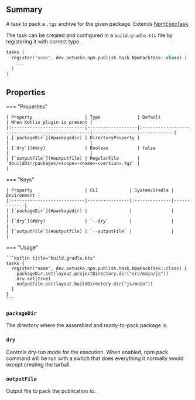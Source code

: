 ## Summary

A task to pack a `.tgz` archive for the given package. Extends [NpmExecTask](NpmExecTask.md).

The task can be created and configured in a `build.gradle.kts` file by registering it with correct type.

```kotlin title="build.gradle.kts"
tasks {
  register("name", dev.petuska.npm.publish.task.NpmPackTask::class) {
    ...
  }
}
```

## Properties

=== "Properties"

    | Property                    | Type              | Default                                           | When Kotlin plugin is present |
    |:----------------------------|-------------------|:--------------------------------------------------|-------------------------------|
    | [`packageDir`](#packagedir) | DirectoryProperty |                                                   |                               |
    | [`dry`](#dry)               | Boolean           | false                                             |                               |
    | [`outputFile`](#outputfile) | RegularFile       | `$buildDir/packages/<scope>-<name>-<version>.tgz` |                               |

=== "Keys"

    | Property                    | CLI            | System/Gradle | Environment |
    |:----------------------------|----------------|:--------------|-------------|
    | [`packageDir`](#packagedir) |                |               |             |
    | [`dry`](#dry)               | `--dry`        |               |             |
    | [`outputFile`](#outputfile) | `--outputFile` |               |             |

=== "Usage"

    ```kotlin title="build.gradle.kts"
    tasks {
      register("name", dev.petuska.npm.publish.task.NpmPackTask::class) {
        packageDir.set(layout.projectDirectory.dir("src/main/js"))
        dry.set(true)
        outputFile.set(layout.buildDirectory.dir("js/main"))
      }
    }
    ```

### `packageDir`

The directory where the assembled and ready-to-pack package is.

### `dry`

Controls dry-tun mode for the execution. When enabled, npm pack command will be run with a switch that does everything
it normally would except creating the tarball.

### `outputFile`

Output file to pack the publication to.
